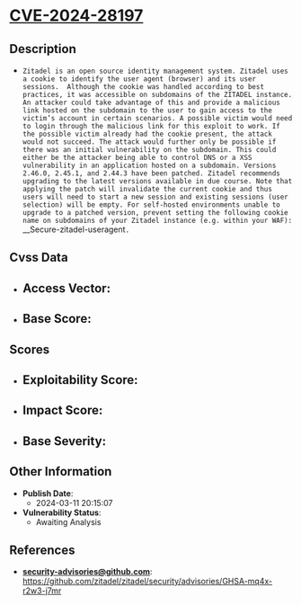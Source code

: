 
# [CVE-2024-28197](https://cve.mitre.org/cgi-bin/cvename.cgi?name=CVE-2024-28197)

## Description

- `Zitadel is an open source identity management system. Zitadel uses a cookie to identify the user agent (browser) and its user sessions.  Although the cookie was handled according to best practices, it was accessible on subdomains of the ZITADEL instance. An attacker could take advantage of this and provide a malicious link hosted on the subdomain to the user to gain access to the victim’s account in certain scenarios. A possible victim would need to login through the malicious link for this exploit to work. If the possible victim already had the cookie present, the attack would not succeed. The attack would further only be possible if there was an initial vulnerability on the subdomain. This could either be the attacker being able to control DNS or a XSS vulnerability in an application hosted on a subdomain. Versions 2.46.0, 2.45.1, and 2.44.3 have been patched. Zitadel recommends upgrading to the latest versions available in due course. Note that applying the patch will invalidate the current cookie and thus users will need to start a new session and existing sessions (user selection) will be empty. For self-hosted environments unable to upgrade to a patched version, prevent setting the following cookie name on subdomains of your Zitadel instance (e.g. within your WAF): `__Secure-zitadel-useragent`.`

## Cvss Data

- **Access Vector**:
  - 
- **Base Score**:
  - 

## Scores

- **Exploitability Score**:
  - 
- **Impact Score**:
  - 
- **Base Severity**:
  - 

## Other Information

- **Publish Date**:
  - 2024-03-11 20:15:07
- **Vulnerability Status**:
  - Awaiting Analysis

## References

- **security-advisories@github.com**: https://github.com/zitadel/zitadel/security/advisories/GHSA-mq4x-r2w3-j7mr
